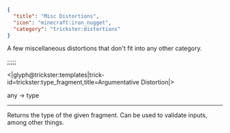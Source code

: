```json
{
  "title": "Misc Distortions",
  "icon": "minecraft:iron_nugget",
  "category": "trickster:distortions"
}
```

A few miscellaneous distortions that don't fit into any other category.

;;;;;

<|glyph@trickster:templates|trick-id=trickster:type_fragment,title=Argumentative Distortion|>

any -> type

---

Returns the type of the given fragment. Can be used to validate inputs, among other things.
